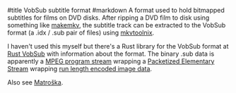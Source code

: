#title VobSub subtitle format
#markdown
A format used to hold bitmapped subtitles for films on DVD disks. After ripping
a DVD film to disk using something like [makemkv](http://makemkv.com/), the subtitle track can be
extracted to the VobSub format (a .idx / .sub pair of files) using
[mkvtoolnix](https://mkvtoolnix.download/).

I haven't used this myself but there's a Rust library for the VobSub
format at [Rust VobSub](https://docs.rs/vobsub/0.2.3/vobsub/) with information
about the format. The binary .sub data is apparently a
[MPEG program stream](https://en.wikipedia.org/wiki/MPEG_program_stream)
wrapping a [Packetized Elementary Stream](http://dvd.sourceforge.net/dvdinfo/pes-hdr.html)
wrapping [run length encoded image data](http://sam.zoy.org/writings/dvd/subtitles/).

Also see
[Matro&scaron;ka](https://www.matroska.org/technical/subtitles.html#images-subtitles).
